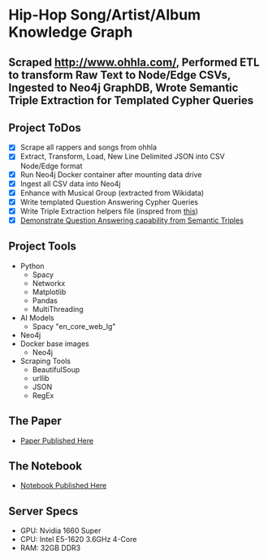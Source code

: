 # Hip-Hop Song/Artist/Album Knowledge Graph

## Scraped http://www.ohhla.com/, Performed ETL to transform Raw Text to Node/Edge CSVs, Ingested to Neo4j GraphDB, Wrote Semantic Triple Extraction for Templated Cypher Queries

## Project ToDos
- [x] Scrape all rappers and songs from ohhla
- [x] Extract, Transform, Load, New Line Delimited JSON into CSV Node/Edge format
- [x] Run Neo4j Docker container after mounting data drive
- [x] Ingest all CSV data into Neo4j
- [x] Enhance with Musical Group (extracted from Wikidata)
- [x] Write templated Question Answering Cypher Queries
- [x] Write Triple Extraction helpers file (inspred from [this](https://programmerbackpack.com/python-nlp-tutorial-information-extraction-and-knowledge-graphs/))
- [x] [Demonstrate Question Answering capability from Semantic Triples](https://github.com/m4n0b0dy/Doom_KG/blob/main/notebooks/Question%20Answering.ipynb)

## Project Tools
- Python
  - Spacy
  - Networkx
  - Matplotlib
  - Pandas
  - MultiThreading
- AI Models
  - Spacy "en_core_web_lg"
- Neo4j
- Docker base images
  - Neo4j
- Scraping Tools
  - BeautifulSoup
  - urllib
  - JSON
  - RegEx

## The Paper
- [Paper Published Here](https://github.com/m4n0b0dy/Doom_KG/blob/main/Doom%20KG%20Paper.pdf)

## The Notebook
- [Notebook Published Here](https://github.com/m4n0b0dy/Doom_KG/blob/main/notebooks/Question%20Answering.ipynb)

## Server Specs
- GPU: Nvidia 1660 Super
- CPU: Intel E5-1620 3.6GHz 4-Core
- RAM: 32GB DDR3